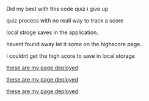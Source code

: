 Did my best with this code quiz i give up

quiz process with no reall way to track a score

local stroge saves in the application.

havent found away let it some on the highscore page..

i couldnt get the high score to save in local storage


[these are my page deployed](assets\images\dis1.jpg)

[these are my page deployed](assets\images\dis2.jpg)

[these are my page deployed](assets\images\dis3.jpg)

